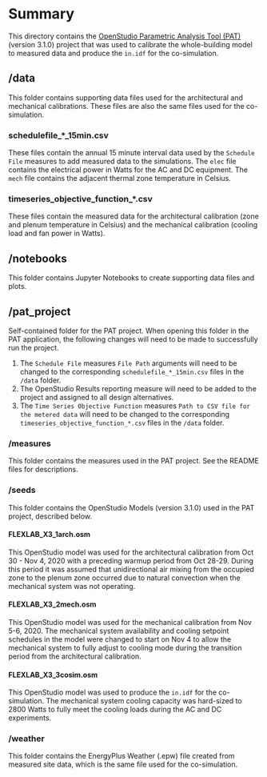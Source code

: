 # Summary

This directory contains the [OpenStudio Parametric Analysis Tool (PAT)](https://github.com/NREL/OpenStudio-PAT) (version 3.1.0) project that was used to calibrate the whole-building model to measured data and produce the `in.idf` for the co-simulation.

## /data

This folder contains supporting data files used for the architectural and mechanical calibrations. These files are also the same files used for the co-simulation.

### schedulefile_*_15min.csv

These files contain the annual 15 minute interval data used by the `Schedule File` measures to add measured data to the simulations. The `elec` file contains the electrical power in Watts for the AC and DC equipment. The `mech` file contains the adjacent thermal zone temperature in Celsius.

### timeseries_objective_function_*.csv

These files contain the measured data for the architectural calibration (zone and plenum temperature in Celsius) and the mechanical calibration (cooling load and fan power in Watts).

## /notebooks

This folder contains Jupyter Notebooks to create supporting data files and plots.

## /pat_project

Self-contained folder for the PAT project. When opening this folder in the PAT application, the following changes will need to be made to successfully run the project.

1. The `Schedule File` measures `File Path` arguments will need to be changed to the corresponding `schedulefile_*_15min.csv` files in the `/data` folder.
2. The OpenStudio Results reporting measure will need to be added to the project and assigned to all design alternatives.
3. The `Time Series Objective Function` measures `Path to CSV file for the metered data` will need to be changed to the corresponding `timeseries_objective_function_*.csv` files in the `/data` folder.

### /measures

This folder contains the measures used in the PAT project. See the README files for descriptions.

### /seeds

This folder contains the OpenStudio Models (version 3.1.0) used in the PAT project, described below.

#### FLEXLAB_X3_1arch.osm

This OpenStudio model was used for the architectural calibration from Oct 30 - Nov 4, 2020 with a preceding warmup period from Oct 28-29. During this period it was assumed that unidirectional air mixing from the occupied zone to the plenum zone occurred due to natural convection when the mechanical system was not operating.

#### FLEXLAB_X3_2mech.osm

This OpenStudio model was used for the mechanical calibration from Nov 5-6, 2020. The mechanical system availability and cooling setpoint schedules in the model were changed to start on Nov 4 to allow the mechanical system to fully adjust to cooling mode during the transition period from the architectural calibration.

#### FLEXLAB_X3_3cosim.osm

This OpenStudio model was used to produce the `in.idf` for the co-simulation. The mechanical system cooling capacity was hard-sized to 2800 Watts to fully meet the cooling loads during the AC and DC experiments.

### /weather

This folder contains the EnergyPlus Weather (.epw) file created from measured site data, which is the same file used for the co-simulation.